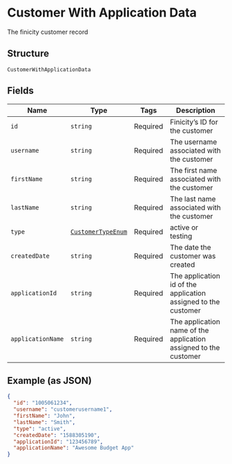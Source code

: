 
# Customer With Application Data

The finicity customer record

## Structure

`CustomerWithApplicationData`

## Fields

| Name | Type | Tags | Description |
|  --- | --- | --- | --- |
| `id` | `string` | Required | Finicity’s ID for the customer |
| `username` | `string` | Required | The username associated with the customer |
| `firstName` | `string` | Required | The first name associated with the customer |
| `lastName` | `string` | Required | The last name associated with the customer |
| `type` | [`CustomerTypeEnum`](../../doc/models/customer-type-enum.md) | Required | active or testing |
| `createdDate` | `string` | Required | The date the customer was created |
| `applicationId` | `string` | Required | The application id of the application assigned to the customer |
| `applicationName` | `string` | Required | The application name of the application assigned to the customer |

## Example (as JSON)

```json
{
  "id": "1005061234",
  "username": "customerusername1",
  "firstName": "John",
  "lastName": "Smith",
  "type": "active",
  "createdDate": "1588305190",
  "applicationId": "123456789",
  "applicationName": "Awesome Budget App"
}
```


